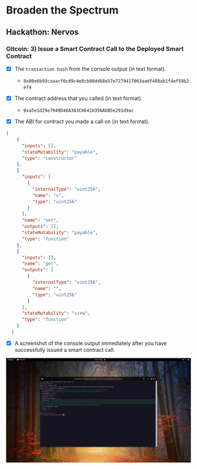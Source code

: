# Broaden the Spectrum
## Hackathon: Nervos
### Gitcoin: 3) Issue a Smart Contract Call to the Deployed Smart Contract

- [x] The `transaction hash` from the console output (in text format).
  - `0x80e6b93caaacf0cd9c4e8cb80dd68e57e7279417063aadf488ab1f4ef59b2ef4`

- [x] The contract address that you called (in text format).
  - `0xa5e1d29e7949D46A383C86416356AbB5e291d9ac`

- [x] The ABI for contract you made a call on (in text format).

```json
[
    {
      "inputs": [],
      "stateMutability": "payable",
      "type": "constructor"
    },
    {
      "inputs": [
        {
          "internalType": "uint256",
          "name": "x",
          "type": "uint256"
        }
      ],
      "name": "set",
      "outputs": [],
      "stateMutability": "payable",
      "type": "function"
    },
    {
      "inputs": [],
      "name": "get",
      "outputs": [
        {
          "internalType": "uint256",
          "name": "",
          "type": "uint256"
        }
      ],
      "stateMutability": "view",
      "type": "function"
    }
  ]
```

- [x] A screenshot of the console output immediately after you have successfully issued a smart contract call.

![Call](call.png?raw=true "Call")
